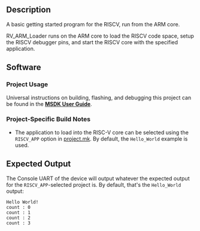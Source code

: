 ## Description

A basic getting started program for the RISCV, run from the ARM core.

RV_ARM_Loader runs on the ARM core to load the RISCV code space, setup the RISCV debugger pins, and start the RISCV core with the specified application.

## Software

### Project Usage

Universal instructions on building, flashing, and debugging this project can be found in the **[MSDK User Guide](https://analogdevicesinc.github.io/msdk/USERGUIDE/)**.

### Project-Specific Build Notes

* The application to load into the RISC-V core can be selected using the `RISCV_APP` option in [project.mk](project.mk).  By default, the `Hello_World` example is used.

## Expected Output

The Console UART of the device will output whatever the expected output for the `RISCV_APP`-selected project is.  By default, that's the `Hello_World` output:

```
Hello World!
count : 0
count : 1
count : 2
count : 3
```
